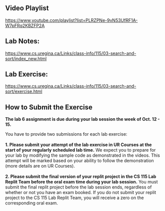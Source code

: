 ## Video Playlist
https://www.youtube.com/playlist?list=PLRZPNe-9vN53UfRF1A-W7pFRq2KBZFP2A

## Lab Notes:
https://www.cs.uregina.ca/Links/class-info/115/03-search-and-sort/index_new.html

## Lab Exercise:
https://www.cs.uregina.ca/Links/class-info/115/03-search-and-sort/exercise.html

## How to Submit the Exercise

**The lab 6 assignment is due during your lab session the week of Oct. 12 - 15.**

You have to provide two submissions for each lab exercise: 
<br>
<br>
**1. Please submit your attempt of the lab exercise in UR Courses at the start of your regularly scheduled lab time.** We expect you to prepare for your lab by modifying the sample code as demonstrated in the videos. This attempt will be marked based on your ability to follow the demonstration (more details are on UR Courses).
<br>
<br>
**2. Please submit the final version of your replit project in the CS 115 Lab Replit Team before the oral exam time during your lab session.** You must submit the final replit project before the lab session ends, regardless of whether or not you have an exam booked. If you do not submit your replit project to the CS 115 Lab Replit Team, you will receive a zero on the corresponding oral exam.